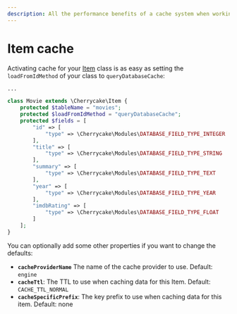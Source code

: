 ```yaml
---
description: All the performance benefits of a cache system when working with Items.
---
```


# Item cache

Activating cache for your [Item](../../reference/core-classes/item/) class is as easy as setting the `loadFromIdMethod` of your class to `queryDatabaseCache`:

```php
...

class Movie extends \Cherrycake\Item {
    protected $tableName = "movies";
    protected $loadFromIdMethod = "queryDatabaseCache";
    protected $fields = [
        "id" => [
            "type" => \Cherrycake\Modules\DATABASE_FIELD_TYPE_INTEGER
        ],
        "title" => [
            "type" => \Cherrycake\Modules\DATABASE_FIELD_TYPE_STRING
        ],
        "summary" => [
            "type" => \Cherrycake\Modules\DATABASE_FIELD_TYPE_TEXT
        ],
        "year" => [
            "type" => \Cherrycake\Modules\DATABASE_FIELD_TYPE_YEAR
        ],
        "imdbRating" => [
            "type" => \Cherrycake\Modules\DATABASE_FIELD_TYPE_FLOAT
        ]
    ];
}
```

You can optionally add some other properties if you want to change the defaults:

* **`cacheProviderName`** The name of the cache provider to use. Default: `engine`
* **`cacheTtl`**: The TTL to use when caching data for this Item. Default: `CACHE_TTL_NORMAL`
* **`cacheSpecificPrefix`**: The key prefix to use when caching data for this item. Default: none

